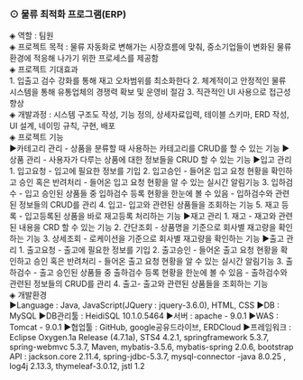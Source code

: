 <h3> ⊙ 물류 최적화 프로그램(ERP) </h3>

<div>
◈ 역할 : 팀원
</div>
<div>
◈ 프로젝트 목적
: 물류 자동화로 변해가는 시장흐름에 맞춰, 중소기업들이 변화된 물류 환경에 적응해 나가기 위한 프로세스를 제공함
</div>
<div>
◈ 프로젝트 기대효과 <br>
1. 입출고 검수 강화를 통해 재고 오차범위를 최소화한다
2. 체계적이고 안정적인 물류 시스템을 통해 유통업체의 경쟁력 확보 및 운영비 절감
3. 직관적인 UI 사용으로 접근성 향상
</div>
<div>
◈ 개발과정 : 시스템 구조도 작성, 기능 정의, 상세자료입력, 테이블 스키마, ERD 작성, UI 설계, 네이밍 규칙, 구현, 배포
</div>

<div>
◈ 프로젝트 기능 <br>
▶카테고리 관리
- 상품을 분류할 때 사용하는 카테고리를 CRUD를 할 수 있는 기능 
▶상품 관리
- 사용자가 다루는 상품에 대한 정보들을 CRUD 할 수 있는 기능 
▶입고 관리
1. 입고요청
- 입고에 필요한 정보를 기입
2. 입고승인
- 들어온 입고 요청 현황을 확인하고 승인 혹은 반려처리
- 들어온 입고 요청 현황을 알 수 있는 실시간 알림기능
3. 입하검수
- 입고 승인된 상품들 중 입하검수 등록 현황을 한눈에 볼 수 있음
- 입하검수와 관련된 정보들의 CRUD를 관리
4. 입고- 입고와 관련된 상품들을 조회하는 기능
5. 재고 등록
- 입고등록된 상품을 바로 재고등록 처리하는 기능
▶재고 관리
1. 재고
- 재고와 관련된 내용을 CRD 할 수 있는 기능
2. 간단조회
- 상품명을 기준으로 회사별 재고량을 확인하는 기능
3. 상세조회
- 로케이션을 기준으로 회사별 재고량을 확인하는 기능
▶출고 관리
1. 출고요청
- 출고에 필요한 정보를 기입
2. 출고승인
- 들어온 출고 요청 현황을 확인하고 승인 혹은 반려처리
- 들어온 출고 요청 현황을 알 수 있는 실시간 알림기능
3. 출하검수
- 출고 승인된 상품들 중 출하검수 등록 현황을 한눈에 볼 수 있음
- 출하검수와 관련된 정보들의 CRUD를 관리
4. 출고- 출고와 관련된 상품들을 조회하는 기능 
</div>
<div>
◈ 개발환경 <br>
▶Language : Java, JavaScript(JQuery : jquery-3.6.0), HTML, CSS
▶DB : MySQL
▶DB관리툴 : HeidiSQL 10.1.0.5464
▶서버 : apache - 9.0.1
▶WAS : Tomcat - 9.0.1
▶협업툴 : GitHub, google공유드라이브, ERDCloud
▶프레임워크 : Eclipse Oxygen.1a Release (4.7.1a), STS4 4.2.1, springframework 5.3.7, spring-webmvc 5.3.7, Maven, mybatis-3.5.6, mybatis-spring 2.0.6, bootstrap
API : jackson.core 2.11.4, spring-jdbc-5.3.7, mysql-connector
-java 8.0.25 , log4j 2.13.3, thymeleaf-3.0.12, jstl 1.2
</div>
